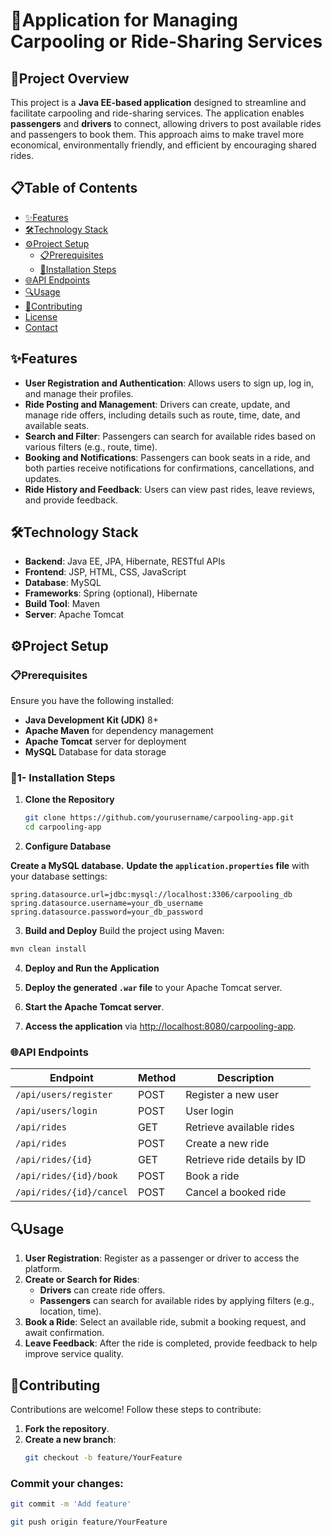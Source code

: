 # 🚗Application for Managing Carpooling or Ride-Sharing Services

## 📖Project Overview
This project is a **Java EE-based application** designed to streamline and facilitate carpooling and ride-sharing services. The application enables **passengers** and **drivers** to connect, allowing drivers to post available rides and passengers to book them. This approach aims to make travel more economical, environmentally friendly, and efficient by encouraging shared rides.

## 📋Table of Contents
- [✨Features](#features)
- [🛠️Technology Stack](#technology-stack)
- [⚙️Project Setup](#project-setup)
  - [📋Prerequisites](#prerequisites)
  - [🚀Installation Steps](#installation-steps)
- [🌐API Endpoints](#api-endpoints)
- [🔍Usage](#usage)
- [🤝Contributing](#contributing)
- [License](#license)
- [Contact](#contact)

## ✨Features
- **User Registration and Authentication**: Allows users to sign up, log in, and manage their profiles.
- **Ride Posting and Management**: Drivers can create, update, and manage ride offers, including details such as route, time, date, and available seats.
- **Search and Filter**: Passengers can search for available rides based on various filters (e.g., route, time).
- **Booking and Notifications**: Passengers can book seats in a ride, and both parties receive notifications for confirmations, cancellations, and updates.
- **Ride History and Feedback**: Users can view past rides, leave reviews, and provide feedback.

## 🛠️Technology Stack
- **Backend**: Java EE, JPA, Hibernate, RESTful APIs
- **Frontend**: JSP, HTML, CSS, JavaScript
- **Database**: MySQL
- **Frameworks**: Spring (optional), Hibernate
- **Build Tool**: Maven
- **Server**: Apache Tomcat

## ⚙️Project Setup

### 📋Prerequisites
Ensure you have the following installed:
- **Java Development Kit (JDK)** 8+
- **Apache Maven** for dependency management
- **Apache Tomcat** server for deployment
- **MySQL** Database for data storage

### 🚀1- Installation Steps

1. **Clone the Repository**
   ```bash
   git clone https://github.com/yourusername/carpooling-app.git
   cd carpooling-app
2. **Configure Database**

 **Create a MySQL database.**
 **Update the `application.properties` file** with your database settings:

   ```properties
   spring.datasource.url=jdbc:mysql://localhost:3306/carpooling_db
   spring.datasource.username=your_db_username
   spring.datasource.password=your_db_password
````

3. **Build and Deploy**
Build the project using Maven:
```bash
mvn clean install
````

4. **Deploy and Run the Application**

1.  **Deploy the generated `.war` file** to your Apache Tomcat server.
2.  **Start the Apache Tomcat server**.
3.  **Access the application** via [http://localhost:8080/carpooling-app](http://localhost:8080/carpooling-app).

### 🌐API Endpoints

| Endpoint                 | Method | Description                       |
|--------------------------|--------|-----------------------------------|
| `/api/users/register`    | POST   | Register a new user               |
| `/api/users/login`       | POST   | User login                        |
| `/api/rides`             | GET    | Retrieve available rides          |
| `/api/rides`             | POST   | Create a new ride                 |
| `/api/rides/{id}`        | GET    | Retrieve ride details by ID       |
| `/api/rides/{id}/book`   | POST   | Book a ride                       |
| `/api/rides/{id}/cancel` | POST   | Cancel a booked ride              |

## 🔍Usage

1. **User Registration**: Register as a passenger or driver to access the platform.
2. **Create or Search for Rides**:
   - **Drivers** can create ride offers.
   - **Passengers** can search for available rides by applying filters (e.g., location, time).
3. **Book a Ride**: Select an available ride, submit a booking request, and await confirmation.
4. **Leave Feedback**: After the ride is completed, provide feedback to help improve service quality.

## 🤝Contributing

Contributions are welcome! Follow these steps to contribute:

1. **Fork the repository**.
2. **Create a new branch**:
   ```bash
   git checkout -b feature/YourFeature

### Commit your changes:
```bash
git commit -m 'Add feature'

git push origin feature/YourFeature
